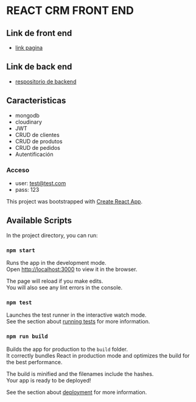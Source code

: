 # REACT CRM FRONT END

## Link de front end 
* [link pagina]()

## Link de back end 
* [respositorio de backend](https://github.com/gepres/react-crm-backend)

## Caracteristicas
* mongodb
* cloudinary
* JWT
* CRUD de clientes
* CRUD de produtos
* CRUD de pedidos
* Autentificación

### Acceso
* user: test@test.com
* pass: 123



This project was bootstrapped with [Create React App](https://github.com/facebook/create-react-app).

## Available Scripts

In the project directory, you can run:

### `npm start`

Runs the app in the development mode.<br />
Open [http://localhost:3000](http://localhost:3000) to view it in the browser.

The page will reload if you make edits.<br />
You will also see any lint errors in the console.

### `npm test`

Launches the test runner in the interactive watch mode.<br />
See the section about [running tests](https://facebook.github.io/create-react-app/docs/running-tests) for more information.

### `npm run build`

Builds the app for production to the `build` folder.<br />
It correctly bundles React in production mode and optimizes the build for the best performance.

The build is minified and the filenames include the hashes.<br />
Your app is ready to be deployed!

See the section about [deployment](https://facebook.github.io/create-react-app/docs/deployment) for more information.

